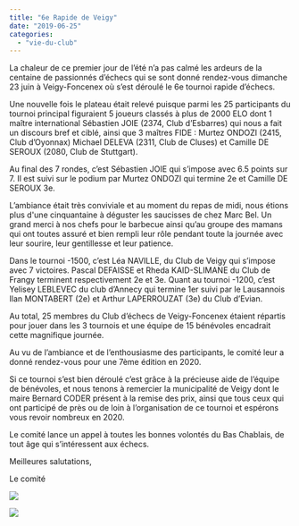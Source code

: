 ```yaml
---
title: "6e Rapide de Veigy"
date: "2019-06-25"
categories: 
  - "vie-du-club"
---
```


La chaleur de ce premier jour de l’été n’a pas calmé les ardeurs de la centaine de passionnés d’échecs qui se sont donné rendez-vous dimanche 23 juin à Veigy-Foncenex où s’est déroulé le 6e tournoi rapide d’échecs.

Une nouvelle fois le plateau était relevé puisque parmi les 25 participants du tournoi principal figuraient 5 joueurs classés à plus de 2000 ELO dont 1 maître international Sébastien JOIE (2374, Club d’Esbarres) qui nous a fait un discours bref et ciblé, ainsi que 3 maîtres FIDE : Murtez ONDOZI (2415, Club d’Oyonnax) Michael DELEVA (2311, Club de Cluses) et Camille DE SEROUX (2080, Club de Stuttgart).

Au final des 7 rondes, c’est Sébastien JOIE qui s’impose avec 6.5 points sur 7. Il est suivi sur le podium par Murtez ONDOZI qui termine 2e et Camille DE SEROUX 3e.

L’ambiance était très conviviale et au moment du repas de midi, nous étions plus d'une cinquantaine à déguster les saucisses de chez Marc Bel. Un grand merci à nos chefs pour le barbecue ainsi qu’au groupe des mamans qui ont toutes assuré et bien rempli leur rôle pendant toute la journée avec leur sourire, leur gentillesse et leur patience.

Dans le tournoi -1500, c’est Léa NAVILLE, du Club de Veigy qui s’impose avec 7 victoires. Pascal DEFAISSE et Rheda KAID-SLIMANE du Club de Frangy terminent respectivement 2e et 3e. Quant au tournoi -1200, c’est Yelisey LEBLEVEC du club d’Annecy qui termine 1er suivi par le Lausannois Ilan MONTABERT (2e) et Arthur LAPERROUZAT (3e) du Club d’Evian.

Au total, 25 membres du Club d’échecs de Veigy-Foncenex étaient répartis pour jouer dans les 3 tournois et une équipe de 15 bénévoles encadrait cette magnifique journée.

Au vu de l’ambiance et de l’enthousiasme des participants, le comité leur a donné rendez-vous pour une 7ème édition en 2020.

Si ce tournoi s’est bien déroulé c’est grâce à la précieuse aide de l’équipe de bénévoles, et nous tenons à remercier la municipalité de Veigy dont le maire Bernard CODER présent à la remise des prix, ainsi que tous ceux qui ont participé de près ou de loin à l’organisation de ce tournoi et espérons vous revoir nombreux en 2020.

Le comité lance un appel à toutes les bonnes volontés du Bas Chablais, de tout âge qui s’intéressent aux échecs.

Meilleures salutations,

Le comité

![](/wordpress-uploads/2019/06/photo-6e-Rapide-1024x577.jpeg)

![](/wordpress-uploads/2019/06/2-1-1024x768.jpeg)
